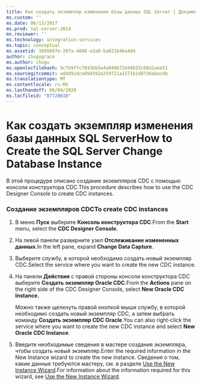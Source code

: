 ```yaml
---
title: Как создать экземпляр изменения базы данных SQL Server | Документы Майкрософт
ms.custom: ''
ms.date: 06/13/2017
ms.prod: sql-server-2014
ms.reviewer: ''
ms.technology: integration-services
ms.topic: conceptual
ms.assetid: 3895097e-28fa-4808-a3a8-ba821b4ba4d4
author: chugugrace
ms.author: chugu
ms.openlocfilehash: 9c7b9ffc7843bb5a4a949b72e94033c68d1aee51
ms.sourcegitcommit: ad4d92dce894592a259721a1571b1d8736abacdb
ms.translationtype: MT
ms.contentlocale: ru-RU
ms.lasthandoff: 08/04/2020
ms.locfileid: "87728610"
---
```

# <a name="how-to-create-the-sql-server-change-database-instance"></a><span data-ttu-id="4ba84-102">Как создать экземпляр изменения базы данных SQL Server</span><span class="sxs-lookup"><span data-stu-id="4ba84-102">How to Create the SQL Server Change Database Instance</span></span>
  <span data-ttu-id="4ba84-103">В этой процедуре описано создание экземпляров CDC с помощью консоли конструктора CDC.</span><span class="sxs-lookup"><span data-stu-id="4ba84-103">This procedure describes how to use the CDC Designer Console to create CDC instances.</span></span>  
  
### <a name="to-create-cdc-instances"></a><span data-ttu-id="4ba84-104">Создание экземпляров CDC</span><span class="sxs-lookup"><span data-stu-id="4ba84-104">To create CDC instances</span></span>  
  
1.  <span data-ttu-id="4ba84-105">В меню **Пуск** выберите **Консоль конструктора CDC**.</span><span class="sxs-lookup"><span data-stu-id="4ba84-105">From the **Start** menu, select the **CDC Designer Console**.</span></span>  
  
2.  <span data-ttu-id="4ba84-106">На левой панели разверните узел **Отслеживание измененных данных**.</span><span class="sxs-lookup"><span data-stu-id="4ba84-106">In the left pane, expand **Change Data Capture**.</span></span>  
  
3.  <span data-ttu-id="4ba84-107">Выберите службу, в которой необходимо создать новый экземпляр CDC.</span><span class="sxs-lookup"><span data-stu-id="4ba84-107">Select the service where you want to create the new CDC instance.</span></span>  
  
4.  <span data-ttu-id="4ba84-108">На панели **Действия** с правой стороны консоли конструктора CDC выберите **Создать экземпляр Oracle CDC**.</span><span class="sxs-lookup"><span data-stu-id="4ba84-108">From the **Actions** pane on the right side of the CDC Designer Console, select **New Oracle CDC Instance.**</span></span>  
  
     <span data-ttu-id="4ba84-109">Можно также щелкнуть правой кнопкой мыши службу, в которой необходимо создать новый экземпляр CDC, а затем выбрать команду **Создать экземпляр CDC Oracle**.</span><span class="sxs-lookup"><span data-stu-id="4ba84-109">You can also right-click the service where you want to create the new CDC instance and select **New Oracle CDC Instance**.</span></span>  
  
5.  <span data-ttu-id="4ba84-110">Введите необходимые сведения в мастере создания экземпляра, чтобы создать новый экземпляр.</span><span class="sxs-lookup"><span data-stu-id="4ba84-110">Enter the required information in the New Instance wizard to create the new instance.</span></span> <span data-ttu-id="4ba84-111">Сведения о том, какие данные требуются мастеру, см. в разделе [Use the New Instance Wizard](use-the-new-instance-wizard.md).</span><span class="sxs-lookup"><span data-stu-id="4ba84-111">For information about the information required for this wizard, see [Use the New Instance Wizard](use-the-new-instance-wizard.md).</span></span>  
  
  
